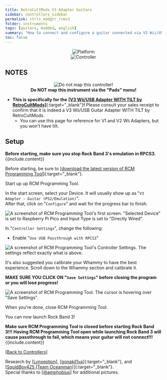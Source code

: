 ```yaml
---
title: RetroCultMods V3 Adapter Guitars
sidebar: controllers_sidebar
permalink: ctrls_modgtr_rcmv3
folder: instruments
tags: [guitars, modded, english]
summary: "How to connect and configure a guitar connected via V3 Wii/USB Adapter RCM on RPCS3."
toc: false
---
```


<div align="center"> <img src="https://rb3pc.milohax.org/images/instruments/plat/rcm.png" alt="Platform" title="Platform"></div>

<div align="center"> <img src="https://rb3pc.milohax.org/images/instruments/cont/wiighgtrscontroller.png" alt="Controller" title="Controller"></div>

## NOTES
<div align="center"> <img src="https://rb3pc.milohax.org/images/instruments/maps/rpcs3nomap.png" alt="Do not map this controller!" title="Do not map!"></div>
<div align="center"> <b>Do NOT map this instrument via the "Pads" menu!</b></div>

* **This is specifically for the** [**[V3 Wii/USB Adapter WITH TILT by RetroCultMods]**](https://shop.retrocultmods.com/products/v3-wii-adapter-for-clone-hero-and-rb4-rock-band-4){:target="_blank"}**!** Please consult your sales receipt to confirm that it is indeed a V3 Wii/USB Guitar Adapter WITH TILT by RetroCultMods.
    * You can use this page for reference for V1 and V2 Wii Adapters, but you won't have tilt.

## Setup

<div markdown="span" class="alert alert-info" role="alert"><i class="fa fa-info-circle"></i> <b>Before starting, make sure you stop Rock Band 3's emulation in RPCS3.</b> {{include.content}}</div>

Before starting, be sure to [[download the latest version of RCM Programming Tool]](https://retrocultmods.com/programming-tool/){:target="_blank"}.

Start up up RCM Programming Tool.

In the start screen, select your Device. It will usually show up as "`V3 Adapter - Guitar (PS2/Emulation)`".  
After that, click on "`Configure`" and wait for the progress bar to finish.

![A screenshot of RCM Programming Tool's first screen. "`Selected Device`" is set to Raspberry Pi Pico and Input Type is set to "Directly Wired".](https://rb3pc.milohax.org/images/instruments/xtra/san/seldevv3.png "RCM Programming Tool: Initialize")

In "`Controller Settings`", change the following:
* Enable "`Use USB Passthrough with RPCS3`"

![A screenshot of RCM Programming Tool's Controller Settings. The settings reflect exactly what is above.](https://rb3pc.milohax.org/images/instruments/xtra/san/conset.png "RCM Programming Tool: Controller Settings")

It's also suggested you calibrate your Whammy to have the best experience. Scroll down to the Whammy section and calibrate it.

**MAKE SURE YOU CLICK ON "`Save Settings`" before closing the program or you will lose progress!**

![A screenshot of RCM Programming Tool. The cursor is hovering over "Save Settings".](https://rb3pc.milohax.org/images/instruments/xtra/san/savev3.png "RCM Programming Tool")

When you're done, close RCM Programming Tool.

You can now launch Rock Band 3!

<div markdown="span" class="alert alert-danger" role="alert"><i class="fa fa-exclamation-circle"></i> <b>Make sure RCM Programming Tool is closed before starting Rock Band 3!!! Having RCM Programming Tool open while launching Rock Band 3 will cause passthrough to fail, which means your guitar will not connect!!! </b> {{include.content}}</div>

[[Back to Controllers]](https://rb3pc.milohax.org/ctrls#instrument-list)

Research by [[Lynxeption]](https://www.youtube.com/@Lynxeption), [[gonakil1ya]](https://linktr.ee/Gonakil1ya){:target="_blank"}, and [[SquidBoy425 (Team Oceanman)]](https://www.youtube.com/@teamOceanman343/videos){:target="_blank"}.  
Special thanks to [[@amphobius]](https://twitter.com/amphobius) for additional pictures.